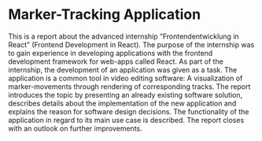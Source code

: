 # Marker-Tracking Application
This is a report about the advanced internship ”Frontendentwicklung in React”
(Frontend Development in React). The purpose of the internship was to gain
experience in developing applications with the frontend development framework
for web-apps called React. As part of the internship, the development of an
application was given as a task. The application is a common tool in video
editing software: A visualization of marker-movements through rendering of
corresponding tracks.
The report introduces the topic by presenting an already existing software
solution, describes details about the implementation of the new application
and explains the reason for software design decisions. The functionality of the
application in regard to its main use case is described. The report closes with
an outlook on further improvements.
